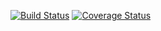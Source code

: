[![Build Status](https://img.shields.io/travis/rayliao/js-stack.svg?style=flat-square)](https://travis-ci.org/rayliao/js-stack)
[![Coverage Status](https://img.shields.io/coveralls/rayliao/js-stack.svg?style=flat-square)](https://coveralls.io/github/rayliao/js-stack?branch=master)